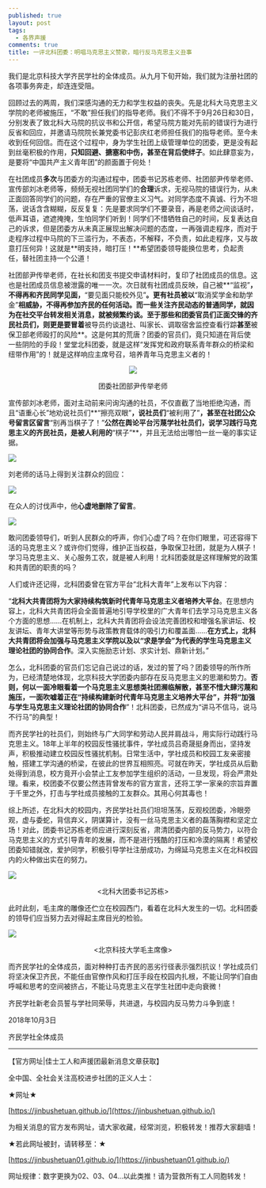 ```yaml
---
published: true
layout: post
tags:
  - 各界声援
comments: true
title: 一评北科团委：明唱马克思主义赞歌，暗行反马克思主义丑事
---
```


我们是北京科技大学齐民学社的全体成员。从九月下旬开始，我们就为注册社团的各项事务奔走，却连连受阻。

 

回顾过去的两周，我们深感沟通的无力和学生权益的丧失。先是北科大马克思主义学院的老师被施压，“不敢”担任我们的指导老师。我们不得不于9月26日和30日，分别发表了致北科大马院的抗议书和公开信，希望马院方能对先前的错误行为进行反省和回应，并邀请马院院长兼党委书记彭庆红老师担任我们的指导老师。至今未收到任何回信。而在这个过程中，身为学生社团上级管理单位的团委，更是没有起到丝毫积极的作用，**只知回避、搪塞和中伤，甚至在背后使绊子**。如此肆意妄为，是要将“中国共产主义青年团”的颜面置于何处！

 

在社团成员**多次**与团委方的沟通过程中，团委书记苏栋老师、社团部尹传举老师、宣传部刘冰老师等，频频无视社团同学们的**合理**诉求，无视马院的错误行为，从未正面回答同学们的问题，存在严重的官僚主义习气。对同学态度不真诚、行为不坦荡，说话含含糊糊，反反复复：先是要求同学们不要录音，再是老师之间谈话时，低声耳语，遮遮掩掩，生怕同学们听到！同学们不惜牺牲自己的时间，反复表达自己的诉求，但是团委方从未真正展现出解决问题的态度，一再强调走程序，而对于走程序过程中马院的下三滥行为，不表态，不解释，不负责，如此走程序，又与故意打压何异！这就是**明支持，暗打压！**希望团委领导能换位思考，负起责任，替社团主持一个公道！

 

社团部尹传举老师，在社长和团支书提交申请材料时，复印了社团成员的信息。这也是社团成员信息被泄露的唯一一次。次日就有社团成员反映，自己被**“监视”**，不得再和齐民同学见面，**“要见面只能校外见”**。更有社员被以**“取消奖学金和助学金”**相威胁，不得再参加齐民的任何活动。而一些关注齐民动态的普通同学，**就因为在社交平台转发相关消息，就被频繁约谈**。至于那些和团委官员们正面交锋的齐民社员们，则更是要冒着**被导员约谈退社、叫家长、调取宿舍监控查看行踪**甚至**被保卫部老师殴打的风险**。这是何其的荒唐？团委的官员们，竟只知道在背后使一些阴险的手段！堂堂北科团委，就是这样“发挥党和政府联系青年群众的桥梁和纽带作用”的！就是这样响应主席号召，培养青年马克思主义者的！

<center>

[![](https://api.superbed.cn/pic/5bb45e699dc6d66ebf8955d0)](https://api.superbed.cn/pic/5bb45e699dc6d66ebf8955d0)

团委社团部尹传举老师

</center>

宣传部刘冰老师，面对主动前来问询沟通的社员，不仅直截了当地拒绝沟通，而且“语重心长”地劝说社员们**“擦亮双眼”**，说社员们**“被利用了”**，甚至在社团公众号留言区留言**“别再当棋子了！”**公然在舆论平台污蔑学社社员们，说学习践行马克思主义的齐民社员，是被人利用的**“棋子”**，并且无法给出哪怕一丝一毫的事实证据。

[![](https://api.superbed.cn/pic/5bb4600e9dc6d66ebf8955d2)](https://api.superbed.cn/pic/5bb4600e9dc6d66ebf8955d2)



刘老师的话马上得到关注群众的回应：


[![](https://api.superbed.cn/pic/5bb460579dc6d66ebf8955d5)](https://api.superbed.cn/pic/5bb460579dc6d66ebf8955d5)


在众人的讨伐声中，他**心虚地删除了留言**。

[![](https://api.superbed.cn/pic/5bb460879dc6d66ebf8955d6)](https://api.superbed.cn/pic/5bb460879dc6d66ebf8955d6)

敢问团委领导们，听到人民群众的呼声，你们心虚了吗？在你们眼里，可还容得下活的马克思主义？或许你们觉得，维护正当权益，争取保卫社团，就是为人棋子！学习马克思主义、关心服务工农，就是被人利用！北科团委就是这样理解党的政策和共青团的职责的吗？

 

人们或许还记得，北科团委曾在官方平台“北科大青年”上发布以下内容：

 

“**北科大共青团将为大家持续构筑新时代青年马克思主义者培养大平台**。在思想内容上，北科大共青团将会全面普遍地引导学校里的广大青年们去学习马克思主义各个方面的思想……在机制上，北科大共青团将会设法完善团校和增强名家讲坛、校友讲坛、青年大讲堂等形势与政策教育载体的吸引力和覆盖面……**在方式上，北科大共青团将会加强与马克思主义学院以及以“求是学会”为代表的学生马克思主义理论社团的协同合作**。深入实施励志计划、求实计划、鼎新计划。”

 

怎么，北科团委的官员们忘记自己说过的话，发过的誓了吗？团委领导的所作所为，已经清楚地体现，北京科技大学团委内部存在反马克思主义的思潮和势力。**否则，何以一面冷眼看着一个马克思主义思想类社团濒临解散，甚至不惜大肆污蔑和施压，一面吹嘘着正在“持续构建新时代青年马克思主义培养大平台”，并将“加强与学生马克思主义理论社团的协同合作**”！北科团委，已然成为“讲马不信马，说马不行马”的典型！



而齐民学社的社员们，则始终与广大同学和劳动人民并肩战斗，用实际行动践行马克思主义。18年上半年的校园反性骚扰事件，学社成员吕奇晟挺身而出，坚持发声，积极推动建立校园反性骚扰机制。日常生活中，学社成员和校园工友亲密接触，搭建工学沟通的桥梁，在彼此的世界互相照亮。可就在昨天，学社成员从后勤处得到消息，校方竟开小会禁止工友参加学生组织的活动，一旦发现，将会严肃处理。看来，校团委不仅要公然违背曾发布的官方宣言，还将工学一家亲的宗旨弃置于千里之外，打击与学社成员接触的工友群众。其用心何其毒也！

 

综上所述，在北科大的校园内，齐民学社社员们坦坦荡荡，反观校团委，冷眼旁观，虚与委蛇，背信弃义，阴谋算计，没有一丝马克思主义者的磊落胸襟和坚定立场！对此，团委书记苏栋老师应进行深刻反省，肃清团委内部的反马势力，以符合马克思主义的方式引导青年的发展，而不是进行残酷的打压和冷漠的隔离！希望校团委知错就改，爱护同学，积极引导学社注册成功，为绵延马克思主义在北科校园内的火种做出实在的努力。

[![](https://api.superbed.cn/pic/5bb4629f9dc6d66ebf8955da)](https://api.superbed.cn/pic/5bb4629f9dc6d66ebf8955da)

<p align="center"> <北科大团委书记苏栋> </p>

此时此刻，毛主席的雕像还伫立在校园西门，看着在北科大发生的一切。北科团委的领导们应当努力去对得起主席目光的检验。

[![]( https://api.superbed.cn/pic/5bb462e59dc6d66ebf8955db)]( https://api.superbed.cn/pic/5bb462e59dc6d66ebf8955db)

<p align="center"> <北京科技大学毛主席像> </p>


 

而齐民学社的全体成员，面对种种打击齐民的恶劣行径表示强烈抗议！学社成员们将坚决保卫齐民，不能任由官僚作风和打压手段在校园内扎根，不能让同学们自由呼喊和思考的空间被挤占，不能让马克思主义在学生社团中走向衰微！



齐民学社新老会员誓与学社同荣辱，共进退，与校园内反马势力斗争到底！

 

2018年10月3日

齐民学社全体成员

---
【官方网址|佳士工人和声援团最新消息文章获取】

全中国、全社会关注高校进步社团的正义人士：

★网址★

[https://jinbushetuan.github.io/](https://jinbushetuan.github.io/)

为相关消息的官方发布网址，请大家收藏，经常浏览，积极转发！推荐大家翻墙！

★若此网址被封，请转移至：★

[https://jinbushetuan01.github.io/](https://jinbushetuan01.github.io/)

网址规律：数字更换为02、03、04…以此类推！请为营救所有工人同胞转发！



